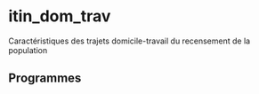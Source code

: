 # itin_dom_trav
Caractéristiques des trajets domicile-travail du recensement de la population

## Programmes 


